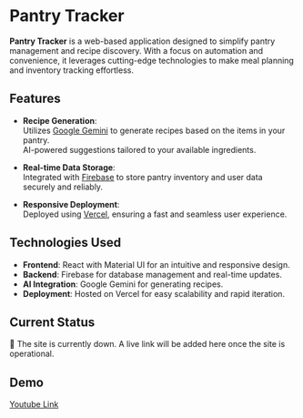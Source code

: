 # Pantry Tracker

**Pantry Tracker** is a web-based application designed to simplify pantry management and recipe discovery. With a focus on automation and convenience, it leverages cutting-edge technologies to make meal planning and inventory tracking effortless.

## Features

- **Recipe Generation**:  
  Utilizes [Google Gemini](https://ai.google/) to generate recipes based on the items in your pantry.  
  AI-powered suggestions tailored to your available ingredients.

- **Real-time Data Storage**:  
  Integrated with [Firebase](https://firebase.google.com/) to store pantry inventory and user data securely and reliably.

- **Responsive Deployment**:  
  Deployed using [Vercel](https://vercel.com/), ensuring a fast and seamless user experience.

## Technologies Used

- **Frontend**: React with Material UI for an intuitive and responsive design.
- **Backend**: Firebase for database management and real-time updates.
- **AI Integration**: Google Gemini for generating recipes.
- **Deployment**: Hosted on Vercel for easy scalability and rapid iteration.

## Current Status
🚧 The site is currently down.
A live link will be added here once the site is operational.

## Demo
[Youtube Link](https://youtu.be/1xDUebEPZEA)
